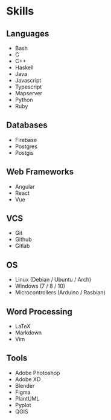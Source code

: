# Skills

## Languages
- Bash
- C
- C++
- Haskell
- Java
- Javascript
- Typescript
- Mapserver
- Python
- Ruby

## Databases
- Firebase
- Postgres
- Postgis

## Web Frameworks
- Angular
- React
- Vue

## VCS
- Git
- Github
- Gitlab

## OS
- Linux (Debian / Ubuntu / Arch)
- Windows (7 / 8 / 10)
- Microcontrollers (Arduino / Rasbian)

## Word Processing
- LaTeX
- Markdown
- Vim

## Tools
- Adobe Photoshop
- Adobe XD
- Blender
- Figma
- PlantUML
- Pyplot
- QGIS
